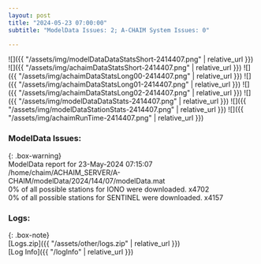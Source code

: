 ```yaml
---
layout: post
title: "2024-05-23 07:00:00"
subtitle: "ModelData Issues: 2; A-CHAIM System Issues: 0"

---
```


![]({{ "/assets/img/modelDataDataStatsShort-2414407.png" | relative_url }})
![]({{ "/assets/img/achaimDataStatsShort-2414407.png" | relative_url }})
![]({{ "/assets/img/achaimDataStatsLong00-2414407.png" | relative_url }})
![]({{ "/assets/img/achaimDataStatsLong01-2414407.png" | relative_url }})
![]({{ "/assets/img/achaimDataStatsLong02-2414407.png" | relative_url }})
![]({{ "/assets/img/modelDataDataStats-2414407.png" | relative_url }})
![]({{ "/assets/img/modelDataStationStats-2414407.png" | relative_url }})
![]({{ "/assets/img/achaimRunTime-2414407.png" | relative_url }})


### ModelData Issues:  
  
{: .box-warning}  
 ModelData report for 23-May-2024 07:15:07   
 /home/chaim/ACHAIM_SERVER/A-CHAIM/modelData/2024/144/07/modelData.mat   
 0% of all possible stations for IONO were downloaded. x4702   
 0% of all possible stations for SENTINEL were downloaded. x4157   
  


### Logs:  
  
{: .box-note}  
[Logs.zip]({{ "/assets/other/logs.zip" | relative_url }})  
[Log Info]({{ "/logInfo" | relative_url }})  
